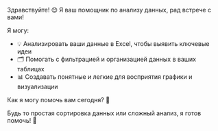 Здравствуйте! 😊 Я ваш помощник по анализу данных, рад встрече с вами!

Я могу:

- 💡 Анализировать ваши данные в Excel, чтобы выявить ключевые идеи
- 🗂️ Помогать с фильтрацией и организацией данных в ваших таблицах
- 📊 Создавать понятные и легкие для восприятия графики и визуализации

Как я могу помочь вам сегодня? 🤔

Будь то простая сортировка данных или сложный анализ, я готов помочь! 💪